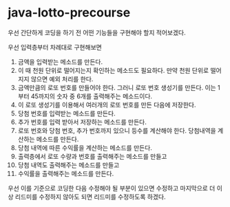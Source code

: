 # java-lotto-precourse

우선 간단하게 코딩을 하기 전 어떤 기능들을 구현해야 할지 적어보겠다.

우선 입력층부터 차례대로 구현해보면
1. 금액을 입력받는 메소드를 만든다.
2. 이 때 천원 단위로 떨어지는지 확인하는 메소드도 필요하다. 만약 천원 단위로 떨어지지 않으면 예외 처리를 한다.
3. 금액만큼의 로또 번호를 만들어야 한다. 그러니 로또 번호 생성기를 만든다. 이는 1부터 45까지의 숫자 중 6개를 출력해주는 메소드이다.
4. 이 로또 생성기를 이용해서 여러개의 로또 번호를 만든 다음에 저장한다.
5. 당첨 번호를 입력받는 메소드를 만든다.
6. 추가 번호를 입력 받아서 저장하는 메소드를 만든다.
7. 로또 번호와 당첨 번호, 추가 번호까지 있으니 등수를 계산해야 한다. 당첨내역을 계산하는 메소드를 만든다.
8. 당첨 내역에 따른 수익률을 계산하는 메소드를 만든다.
9. 출력층에서 로또 수량과 번호를 출력해주는 메소드를 만들고
10. 당첨 내역도 출력해주는 메소드를 만들고
11. 수익률을 출력해주는 메소드를 만든다.

우선 이를 기준으로 코딩한 다음 수정해야 될 부분이 있으면 수정하고 마지막으로 더 이상 리드미를 수정하지 않아도 되면 리드미를 수정하도록 하겠다.
